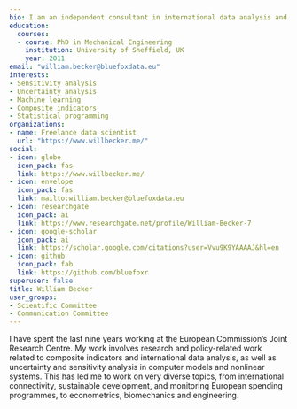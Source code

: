 ```yaml
---
bio: I am an independent consultant in international data analysis and statistics, and a researcher in sensitivity analysis, as well as other fields.
education:
  courses:
  - course: PhD in Mechanical Engineering
    institution: University of Sheffield, UK
    year: 2011
email: "william.becker@bluefoxdata.eu"
interests:
- Sensitivity analysis
- Uncertainty analysis
- Machine learning
- Composite indicators
- Statistical programming
organizations:
- name: Freelance data scientist
  url: "https://www.willbecker.me/"
social:
- icon: globe
  icon_pack: fas
  link: https://www.willbecker.me/
- icon: envelope
  icon_pack: fas
  link: mailto:william.becker@bluefoxdata.eu
- icon: researchgate
  icon_pack: ai
  link: https://www.researchgate.net/profile/William-Becker-7
- icon: google-scholar
  icon_pack: ai
  link: https://scholar.google.com/citations?user=Vvu9K9YAAAAJ&hl=en
- icon: github
  icon_pack: fab
  link: https://github.com/bluefoxr
superuser: false
title: William Becker
user_groups:
- Scientific Committee
- Communication Committee
---
```


I have spent the last nine years working at the European Commission’s Joint Research Centre. My work involves research and policy-related work related to composite indicators and international data analysis, as well as uncertainty and sensitivity analysis in computer models and nonlinear systems. This has led me to work on very diverse topics, from international connectivity, sustainable development, and monitoring European spending programmes, to econometrics, biomechanics and engineering.
